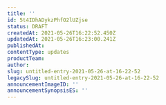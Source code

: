 ```yaml
---
title: ''
id: 5t4IDhADykzPhfO2lUZjse
status: DRAFT
createdAt: 2021-05-26T16:22:52.450Z
updatedAt: 2021-05-26T16:23:00.241Z
publishedAt: 
contentType: updates
productTeam: 
author: 
slug: untitled-entry-2021-05-26-at-16-22-52
legacySlug: untitled-entry-2021-05-26-at-16-22-52
announcementImageID: ''
announcementSynopsisES: ''
---
```



